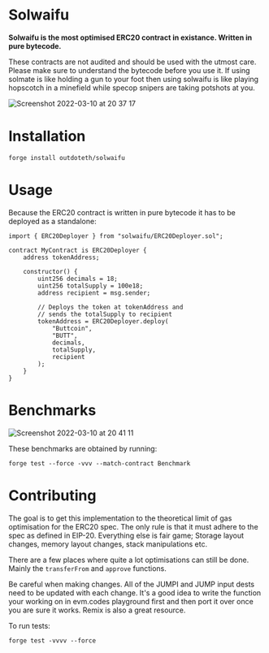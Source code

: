 # Solwaifu

**Solwaifu is the most optimised ERC20 contract in existance. Written in pure bytecode.**

These contracts are not audited and should be used with the utmost care. Please make sure to understand the bytecode before you use it. If using solmate is like holding a gun to your foot then using solwaifu is like playing hopscotch in a minefield while specop snipers are taking potshots at you.

![Screenshot 2022-03-10 at 20 37 17](https://user-images.githubusercontent.com/37438950/157750303-8aeb63c4-4b1e-46c8-a540-664c4c9b2491.png)

# Installation

```
forge install outdoteth/solwaifu
```

# Usage

Because the ERC20 contract is written in pure bytecode it has to be deployed as a standalone:

```solidity
import { ERC20Deployer } from "solwaifu/ERC20Deployer.sol";

contract MyContract is ERC20Deployer {
    address tokenAddress;

    constructor() {
        uint256 decimals = 18;
        uint256 totalSupply = 100e18;
        address recipient = msg.sender;
        
        // Deploys the token at tokenAddress and 
        // sends the totalSupply to recipient
        tokenAddress = ERC20Deployer.deploy(
            "Buttcoin",
            "BUTT",
            decimals,
            totalSupply,
            recipient
        );
    }
}
```

# Benchmarks

![Screenshot 2022-03-10 at 20 41 11](https://user-images.githubusercontent.com/37438950/157750840-281e4a99-6f1b-458f-a024-2077f6f92293.png)

These benchmarks are obtained by running:

```
forge test --force -vvv --match-contract Benchmark
```

# Contributing

The goal is to get this implementation to the theoretical limit of gas optimisation for the ERC20 spec. The only rule is that it must adhere to the spec as defined in EIP-20. Everything else is fair game; Storage layout changes, memory layout changes, stack manipulations etc.

There are a few places where quite a lot optimisations can still be done. Mainly the `transferFrom` and `approve` functions.

Be careful when making changes. All of the JUMPI and JUMP input dests need to be updated with each change. It's a good idea to write the function your working on in evm.codes playground first and then port it over once you are sure it works. Remix is also a great resource.

To run tests:

```
forge test -vvvv --force
```
